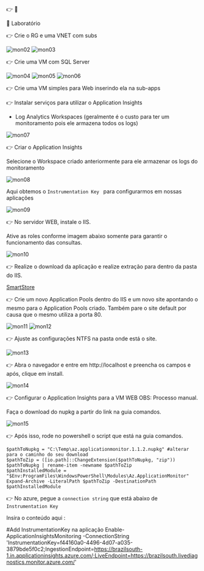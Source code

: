 👉 
🔖 


🔖 Laboratório

👉 Crie o RG e uma VNET com subs

![mon02](/images/mon02.png)
![mon03](/images/mon03.png)

👉 Crie uma VM com SQL Server

![mon04](/images/mon04.png)
![mon05](/images/mon05.png)
![mon06](/images/mon06.png)

👉 Crie uma VM simples para Web inserindo ela na sub-apps

👉 Instalar serviços para utilizar o Application Insights

* Log Analytics Workspaces (geralmente é o custo para ter um monitoramento pois ele armazena todos os logs)
  
![mon07](/images/mon07.png)

👉 Criar o Application Insights

Selecione o Workspace criado anteriormente para ele armazenar os logs do monitoramento

![mon08](/images/mon08.png)


Aqui obtemos o ``` Instrumentation Key  ```  para configurarmos em nossas aplicações
    
![mon09](/images/mon09.png)

👉 No servidor WEB, instale o IIS.

Ative as roles conforme imagem abaixo somente para garantir o funcionamento das consultas.

![mon10](/images/mon10.png)

👉 Realize o download da aplicação e realize extração para dentro da pasta do IIS. 

 [SmartStore](https://github.com/smartstore/SmartStoreNET/releases/download/3.2.2/SmartStoreNET.Community.3.2.2.zip
)

👉 Crie um novo Application Pools dentro do IIS e um novo site apontando o mesmo para o Application Pools criado.
Também pare o site default por causa que o mesmo utiliza a porta 80.

![mon11](/images/mon11.png)
![mon12](/images/mon12.png)

👉 Ajuste as configurações NTFS na pasta onde está o site.

![mon13](/images/mon13.png)

👉 Abra o navegador e entre em http://localhost e preencha os campos e após, clique em install.

![mon14](/images/mon14.png)

👉 Configurar o Application Insights para a VM WEB
    OBS: Processo manual.

Faça o download do nupkg a partir do link na guia comandos.

![mon15](/images/mon15.png)

👉 Após isso, rode no powershell o script que está na guia comandos.

``` 
$pathToNupkg = "C:\Temp\az.applicationmonitor.1.1.2.nupkg" #alterar para o caminho do seu download
$pathToZip = ([io.path]::ChangeExtension($pathToNupkg, "zip"))
$pathToNupkg | rename-item -newname $pathToZip
$pathInstalledModule = "$Env:ProgramFiles\WindowsPowerShell\Modules\Az.ApplicationMonitor"
Expand-Archive -LiteralPath $pathToZip -DestinationPath $pathInstalledModule

 ``` 

 👉 No azure, pegue a ``` connection string ``` que está abaixo de  ``` Instrumentation Key  ``` 

 Insira o conteúdo aqui : 

 #Add InstrumentationKey na aplicação
Enable-ApplicationInsightsMonitoring -ConnectionString 'InstrumentationKey=f44160a0-4496-4d07-a035-3879bde5f0c2;IngestionEndpoint=https://brazilsouth-1.in.applicationinsights.azure.com/;LiveEndpoint=https://brazilsouth.livediagnostics.monitor.azure.com/'